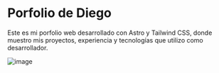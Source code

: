 # Porfolio de Diego

Este es mi porfolio web desarrollado con Astro y Tailwind CSS, donde muestro mis proyectos, experiencia y tecnologías que utilizo como desarrollador.

![image](https://github.com/user-attachments/assets/f77e28a9-ab96-49dc-bb83-1efebb3b76ae)


